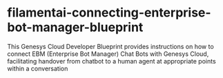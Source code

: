 # filamentai-connecting-enterprise-bot-manager-blueprint
This Genesys Cloud Developer Blueprint provides instructions on how to connect EBM (Enterprise Bot Manager) Chat Bots with Genesys Cloud, facilitating handover from chatbot to a human agent at appropriate points within a conversation
